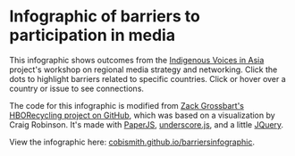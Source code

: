 Infographic of barriers to participation in media
==================================================

This infographic shows outcomes from the <a href="http://iva.aippnet.org/">Indigenous Voices in Asia</a> project's workshop on regional media strategy and networking. Click the dots to highlight barriers related to specific countries. Click or hover over a country or issue to see connections.

 The code for this infographic is modified from  <a href="http://www.zackgrossbart.com/blog/more-about-zack/">Zack Grossbart's</a>  <a href="https://github.com/zgrossbart/hborecycling">HBORecycling project on GitHub</a>, which was based on a visualization by Craig Robinson. It's made with <a href="http://www.paperjs.org">PaperJS</a>, <a href="http://documentcloud.github.com/underscore/">underscore.js</a>, and a little <a href="http://jquery.com/">JQuery</a>.
 
View the infographic here: <a href="http://cobismith.github.io/barriersinfographic/">cobismith.github.io/barriersinfographic</a>.
